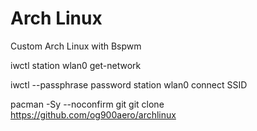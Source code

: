 # Arch Linux
Custom Arch Linux with Bspwm

iwctl station wlan0 get-network

iwctl --passphrase password station wlan0 connect SSID

pacman -Sy --noconfirm git
git clone https://github.com/og900aero/archlinux
